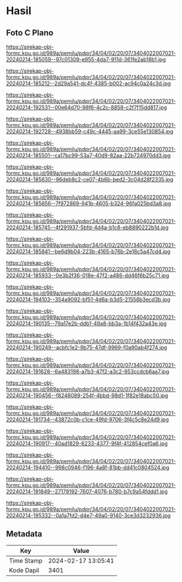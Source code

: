 # Hasil

## Foto C Plano

https://sirekap-obj-formc.kpu.go.id/989a/pemilu/pdpr/34/04/02/20/07/3404022007021-20240214-185059--97c01309-e955-4da7-911d-361fe2ab18b1.jpg

https://sirekap-obj-formc.kpu.go.id/989a/pemilu/pdpr/34/04/02/20/07/3404022007021-20240214-185212--2d29a541-dc4f-4385-b002-ac94c0a24c3d.jpg

https://sirekap-obj-formc.kpu.go.id/989a/pemilu/pdpr/34/04/02/20/07/3404022007021-20240214-192531--00e64d70-98f6-4c2c-8858-c2f7f15dd817.jpg

https://sirekap-obj-formc.kpu.go.id/989a/pemilu/pdpr/34/04/02/20/07/3404022007021-20240214-192728--4938bb59-c49c-4445-aa99-3ce55e130854.jpg

https://sirekap-obj-formc.kpu.go.id/989a/pemilu/pdpr/34/04/02/20/07/3404022007021-20240214-185501--ca17bc99-53a7-40d9-82aa-22b724970dd3.jpg

https://sirekap-obj-formc.kpu.go.id/989a/pemilu/pdpr/34/04/02/20/07/3404022007021-20240214-185630--96deb8c2-ce07-4b6b-bed2-3c04d28f2335.jpg

https://sirekap-obj-formc.kpu.go.id/989a/pemilu/pdpr/34/04/02/20/07/3404022007021-20240214-185656--7f972869-941b-4605-b324-96fa025bd3a8.jpg

https://sirekap-obj-formc.kpu.go.id/989a/pemilu/pdpr/34/04/02/20/07/3404022007021-20240214-185745--4f291937-5bfd-4d4a-b1c8-eb8890222b1d.jpg

https://sirekap-obj-formc.kpu.go.id/989a/pemilu/pdpr/34/04/02/20/07/3404022007021-20240214-185841--be6d9b04-223b-4165-b76b-2e18c5a47cd4.jpg

https://sirekap-obj-formc.kpu.go.id/989a/pemilu/pdpr/34/04/02/20/07/3404022007021-20240214-185933--0e3b2f36-018e-47f2-a486-dd46f6b25c71.jpg

https://sirekap-obj-formc.kpu.go.id/989a/pemilu/pdpr/34/04/02/20/07/3404022007021-20240214-194103--354a9092-bf51-4d6a-b3d5-21558b3ecd3b.jpg

https://sirekap-obj-formc.kpu.go.id/989a/pemilu/pdpr/34/04/02/20/07/3404022007021-20240214-190135--79a17e2b-ddb1-49a8-bb3a-1b14f432a43e.jpg

https://sirekap-obj-formc.kpu.go.id/989a/pemilu/pdpr/34/04/02/20/07/3404022007021-20240214-190249--acbfc1e2-9b75-47df-9969-f0a90ab4f274.jpg

https://sirekap-obj-formc.kpu.go.id/989a/pemilu/pdpr/34/04/02/20/07/3404022007021-20240214-191628--6a483198-a7b3-47f2-a3c2-953ccdcb6aa7.jpg

https://sirekap-obj-formc.kpu.go.id/989a/pemilu/pdpr/34/04/02/20/07/3404022007021-20240214-190456--f8248089-254f-4bbd-98d1-1f82e18abc50.jpg

https://sirekap-obj-formc.kpu.go.id/989a/pemilu/pdpr/34/04/02/20/07/3404022007021-20240214-191734--43872c0b-c1ce-49fd-9706-3f4c5c8e24d9.jpg

https://sirekap-obj-formc.kpu.go.id/989a/pemilu/pdpr/34/04/02/20/07/3404022007021-20240214-190917--40ad1829-6233-4377-9f4f-412854cef0a6.jpg

https://sirekap-obj-formc.kpu.go.id/989a/pemilu/pdpr/34/04/02/20/07/3404022007021-20240214-194410--998c0946-f196-4a8f-81bb-dd41c0804524.jpg

https://sirekap-obj-formc.kpu.go.id/989a/pemilu/pdpr/34/04/02/20/07/3404022007021-20240214-191849--27179192-7607-4076-b780-b7c9a54fddd1.jpg

https://sirekap-obj-formc.kpu.go.id/989a/pemilu/pdpr/34/04/02/20/07/3404022007021-20240214-195332--0a1a7fd2-d4e7-49a0-9140-3ce3d3232936.jpg


## Metadata

| Key        | Value               |
| ---------- | ------------------- |
| Time Stamp | 2024-02-17 13:05:41 |
| Kode Dapil | 3401                |



